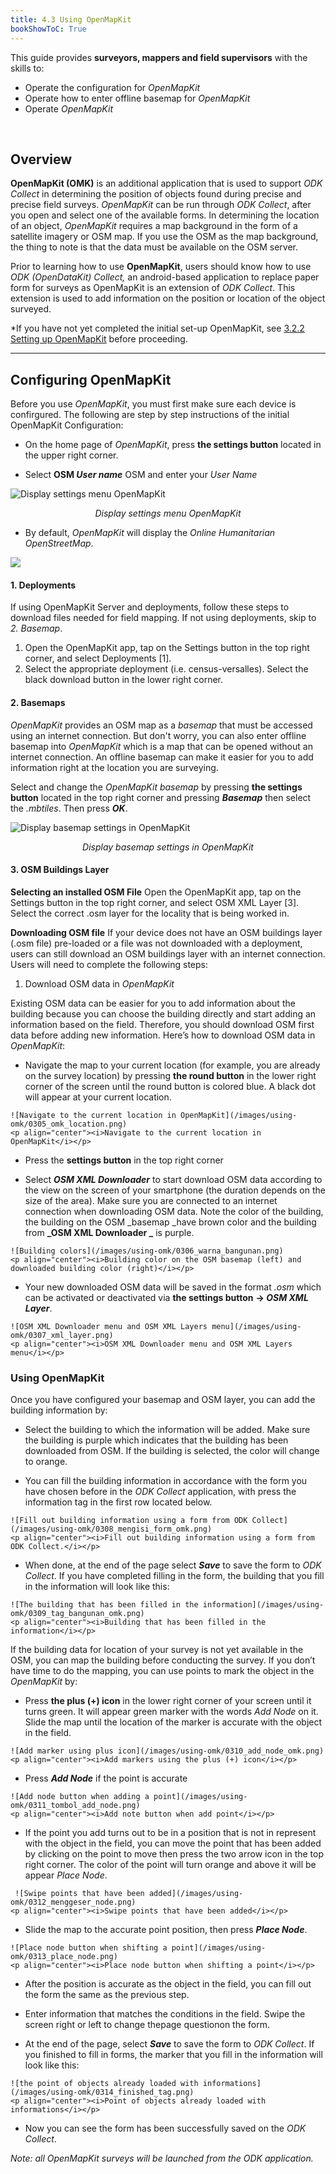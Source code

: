```yaml
---
title: 4.3 Using OpenMapKit
bookShowToC: True
---
```


This guide provides **surveyors, mappers and field supervisors** with the skills to:

*   Operate the configuration for _OpenMapKit_
*   Operate how to enter offline basemap for _OpenMapKit_
*   Operate _OpenMapKit_

<br>

## Overview
**OpenMapKit (OMK)** is an additional application that is used to support _ODK Collect_ in determining the position of objects found during precise and precise field surveys. _OpenMapKit_ can be run through _ODK Collect_, after you open and select one of the available forms. In determining the location of an object, _OpenMapKit_ requires a map background in the form of a satellite imagery or OSM map. If you use the OSM as the map background, the thing to note is that the data must be available on the OSM server. 

Prior to learning how to use **OpenMapKit**, users should know how to use _ODK (OpenDataKit) Collect,_ an android-based application to replace paper form for surveys as OpenMapKit is an extension of  _ODK Collect_. This extension is used to add information on the position or location of the object surveyed.

*If you have not yet completed the initial set-up OpenMapKit, see [3.2.2 Setting up OpenMapKit](https://hotosm.github.io/toolbox/pages/data-collection-and-field-mapping/3.2.2_setting_up_omk/) before proceeding.

***

## Configuring OpenMapKit

Before you use _OpenMapKit_, you must first make sure each device is confirgured. The following are step by step instructions of the initial OpenMapKit Configuration:

*   On the home page of _OpenMapKit_, press **the settings button** located in the upper right corner.
  
*   Select **OSM _User name_** OSM and enter your _User Name_

![Display settings menu OpenMapKit](/images/using-omk/0302_setting_omk.png)
<p align="center"><i>Display settings menu OpenMapKit</i></p>

*   By default, _OpenMapKit_ will display the _Online Humanitarian OpenStreetMap_.

![](/images/using-omk/omk_set-up.PNG)

#### 1. Deployments
If using OpenMapKit Server and deployments, follow these steps to download files needed for field mapping. If not using deployments, skip to *2. Basemap*.

1. Open the OpenMapKit app, tap on the Settings button in the top right corner, and select Deployments [1].
1. Select the appropriate deployment (i.e. census-versalles). Select the black download button in the lower right corner.

#### 2. Basemaps 

_OpenMapKit_ provides an OSM map as a _basemap_ that must be accessed using an internet connection. But don't worry, you can also enter offline basemap into _OpenMapKit_ which is a map that can be opened without an internet connection. An offline basemap can make it easier for you to add information right at the location you are surveying. 

Select and change the _OpenMapKit basemap_ by pressing **the settings button** located in the top right corner and pressing **_Basemap_** then select the _.mbtiles_. Then press **_OK_**.

![Display basemap settings in OpenMapKit](/images/using-omk/0304_omk_basemap.png)
<p align="center"><i>Display basemap settings in OpenMapKit</i></p>


#### 3. OSM Buildings Layer

**Selecting an installed OSM File**
Open the OpenMapKit app, tap on the Settings button in the top right corner, and select OSM XML Layer [3]. Select the correct .osm layer for the locality that is being worked in. 

**Downloading OSM file**
If your device does not have an OSM buildings layer (.osm file) pre-loaded or a file was not downloaded with a deployment, users can still download an OSM buildings layer with an internet connection. Users will need to complete the following steps: 

1. Download OSM data in _OpenMapKit_

Existing OSM data can be easier for you to add information about the building because you can choose the building directly and start adding an information based on the field. Therefore, you should download OSM first data before adding new information. Here’s how to download OSM data in _OpenMapKit_:

   *   Navigate the map to your current location (for example, you are already on the survey location) by pressing **the round button** in the lower right corner of the screen until the round button is colored blue. A black dot will appear at your current location.

    ![Navigate to the current location in OpenMapKit](/images/using-omk/0305_omk_location.png)
    <p align="center"><i>Navigate to the current location in OpenMapKit</i></p>

   *   Press the **settings button** in the top right corner

   *   Select **_OSM XML Downloader_** to start download OSM data according to the view on the screen of your smartphone (the duration depends on the size of the area). Make sure you are connected to an internet connection when downloading OSM data. Note the color of the building, the building on the OSM _basemap _have brown color and the building from **_OSM XML Downloader _** is purple.


    ![Building colors](/images/using-omk/0306_warna_bangunan.png)
    <p align="center"><i>Building color on the OSM basemap (left) and downloaded building color (right)</i></p>

   *   Your new downloaded OSM data will be saved in the format _.osm_ which can be activated or deactivated via **the settings button** **→ _OSM XML Layer_**.

    ![OSM XML Downloader menu and OSM XML Layers menu](/images/using-omk/0307_xml_layer.png)
    <p align="center"><i>OSM XML Downloader menu and OSM XML Layers menu</i></p>
    

### Using OpenMapKit

Once you have configured your basemap and OSM layer, you can add the building information by:

   *   Select the building to which the information will be added. Make sure the building is purple which indicates that the building has been downloaded from OSM. If the building is selected, the color will change to orange.
  
   *   You can fill the building information in accordance with the form you have chosen before in the _ODK Collect_ application, with press the information tag in the first row located below.

    ![Fill out building information using a form from ODK Collect](/images/using-omk/0308_mengisi_form_omk.png)
    <p align="center"><i>Fill out building information using a form from ODK Collect.</i></p>

   *   When done, at the end of the page select **_Save_** to save the form to _ODK Collect_. If you have completed filling in the form, the building that you fill in the information will look like this:

    ![The building that has been filled in the information](/images/using-omk/0309_tag_bangunan_omk.png)
    <p align="center"><i>Building that has been filled in the information</i></p>  


If the building data for location of your survey is not yet available in the OSM, you can map the building before conducting the survey. If you don’t have time to do the mapping, you can use points to mark the object in the _OpenMapKit_ by:
  
   *   Press **the plus (+) icon** in the lower right corner of your screen until it turns green. It will appear green marker with the words _Add Node_ on it. Slide the map until the location of the marker is accurate with the object in the field.

    ![Add marker using plus icon](/images/using-omk/0310_add_node_omk.png)
    <p align="center"><i>Add markers using the plus (+) icon</i></p>

   *   Press **_Add Node_** if the point is accurate

    ![Add node button when adding a point](/images/using-omk/0311_tombol_add_node.png)
    <p align="center"><i>Add note button when add point</i></p>

   *   If the point you add turns out to be in a position that is not in represent with the object in the field, you can move the point that has been added by clicking on the point to move then press the two arrow icon in the top right corner. The color of the point will turn orange and above it will be appear _Place Node_.
     
     ![Swipe points that have been added](/images/using-omk/0312_menggeser_node.png)
    <p align="center"><i>Swipe points that have been added</i></p>

   *   Slide the map to the accurate point position, then press **_Place Node_**.

    ![Place node button when shifting a point](/images/using-omk/0313_place_node.png)
    <p align="center"><i>Place node button when shifting a point</i></p>
    
   *   After the position is accurate as the object in the field, you can fill out the form the same as the previous step.
  
   *   Enter information that matches the conditions in the field. Swipe the screen right or left to change thepage questionon the form.

   *   At the end of the page, select **_Save_** to save the form to _ODK Collect_. If you finished to fill in forms, the marker that you fill in the information will look like this:

    ![the point of objects already loaded with informations](/images/using-omk/0314_finished_tag.png)
    <p align="center"><i>Point of objects already loaded with informations</i></p>

   *   Now you can see the form has been successfully saved on the _ODK Collect_.
   
*Note: all OpenMapKit surveys will be launched from the ODK application.*
